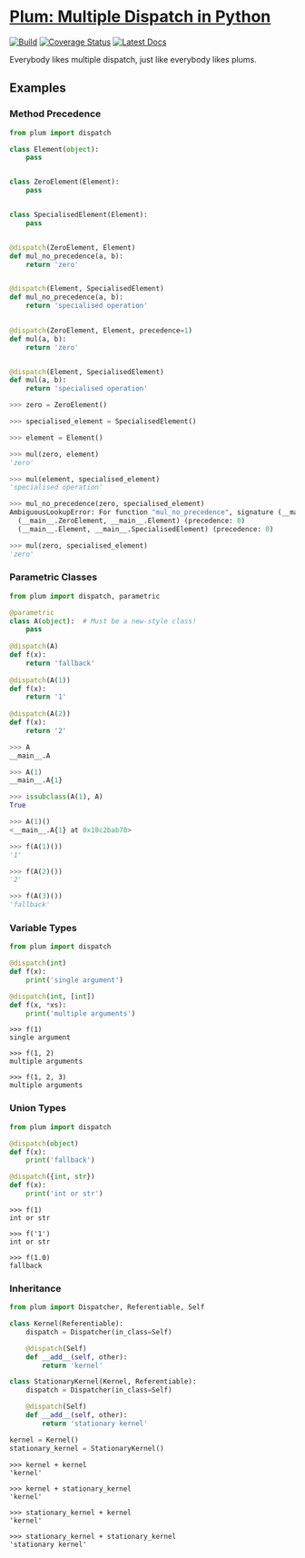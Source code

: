 # [Plum: Multiple Dispatch in Python](https://github.com/wesselb/plum)

[![Build](https://travis-ci.org/wesselb/plum.svg?branch=master)](https://travis-ci.org/wesselb/plum)
[![Coverage Status](https://coveralls.io/repos/github/wesselb/plum/badge.svg?branch=master)](https://coveralls.io/github/wesselb/plum?branch=master)
[![Latest Docs](https://img.shields.io/badge/docs-latest-blue.svg)](https://wesselb.github.io/plum)

Everybody likes multiple dispatch, just like everybody likes plums.

## Examples
### Method Precedence
```python
from plum import dispatch

class Element(object):
    pass


class ZeroElement(Element):
    pass


class SpecialisedElement(Element):
    pass


@dispatch(ZeroElement, Element)
def mul_no_precedence(a, b):
    return 'zero'


@dispatch(Element, SpecialisedElement)
def mul_no_precedence(a, b):
    return 'specialised operation'
    

@dispatch(ZeroElement, Element, precedence=1)
def mul(a, b):
    return 'zero'


@dispatch(Element, SpecialisedElement)
def mul(a, b):
    return 'specialised operation'
```

```python
>>> zero = ZeroElement()

>>> specialised_element = SpecialisedElement()

>>> element = Element()

>>> mul(zero, element)
'zero'

>>> mul(element, specialised_element)
'specialised operation'

>>> mul_no_precedence(zero, specialised_element)
AmbiguousLookupError: For function "mul_no_precedence", signature (__main__.ZeroElement, __main__.SpecialisedElement) is ambiguous among the following:
  (__main__.ZeroElement, __main__.Element) (precedence: 0)
  (__main__.Element, __main__.SpecialisedElement) (precedence: 0)

>>> mul(zero, specialised_element)
'zero'
```

### Parametric Classes
```python
from plum import dispatch, parametric

@parametric
class A(object):  # Must be a new-style class!
    pass
    
@dispatch(A)
def f(x):
    return 'fallback'
    
@dispatch(A(1))
def f(x):
    return '1'
    
@dispatch(A(2))
def f(x):
    return '2'
```

```python
>>> A
__main__.A

>>> A(1)
__main__.A{1}

>>> issubclass(A(1), A)
True

>>> A(1)()
<__main__.A{1} at 0x10c2bab70>

>>> f(A(1)())
'1'

>>> f(A(2)())
'2'

>>> f(A(3)())
'fallback'
```


### Variable Types
```python
from plum import dispatch

@dispatch(int)
def f(x):
    print('single argument')

@dispatch(int, [int])
def f(x, *xs):
    print('multiple arguments')
```

```
>>> f(1)
single argument

>>> f(1, 2)
multiple arguments

>>> f(1, 2, 3)
multiple arguments
```

### Union Types
```python
from plum import dispatch

@dispatch(object)
def f(x):
    print('fallback')

@dispatch({int, str})
def f(x):
    print('int or str')
```


```
>>> f(1)
int or str

>>> f('1')
int or str

>>> f(1.0)
fallback
```


### Inheritance
```python
from plum import Dispatcher, Referentiable, Self

class Kernel(Referentiable):
    dispatch = Dispatcher(in_class=Self)

    @dispatch(Self)
    def __add__(self, other):
        return 'kernel'

class StationaryKernel(Kernel, Referentiable):
    dispatch = Dispatcher(in_class=Self)

    @dispatch(Self)
    def __add__(self, other):
        return 'stationary kernel'

kernel = Kernel()
stationary_kernel = StationaryKernel()
```


```
>>> kernel + kernel
'kernel'

>>> kernel + stationary_kernel
'kernel'

>>> stationary_kernel + kernel
'kernel'

>>> stationary_kernel + stationary_kernel
'stationary kernel'
```



